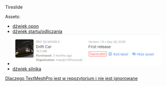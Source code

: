 Tireslide

Assets:
 - [dźwięk opon](https://randyol.home.xs4all.nl/wavgeluiden/wav_geluiden.htm)
 - [dźwięk startu/odliczania](https://freesound.org/people/JustInvoke/sounds/446142/)
 - ![model samochodu](driftCar.png)
 - [dźwięk silnika](https://assetstore.unity.com/packages/audio/sound-fx/transportation/rotary-x8-free-engine-sound-pack-106119)


[Dlaczego TextMeshPro jest w repozytorium i nie jest ignorowane](https://github.com/game-ci/unity-actions/issues/62)
